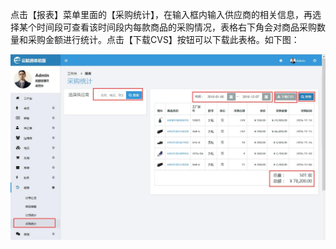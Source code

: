 点击【报表】菜单里面的【采购统计】，在输入框内输入供应商的相关信息，再选择某个时间段可查看该时间段内每款商品的采购情况，表格右下角会对商品采购数量和采购金额进行统计。点击【下载CVS】按钮可以下载此表格。如下图：

![](/assets/采购统计.jpg)

